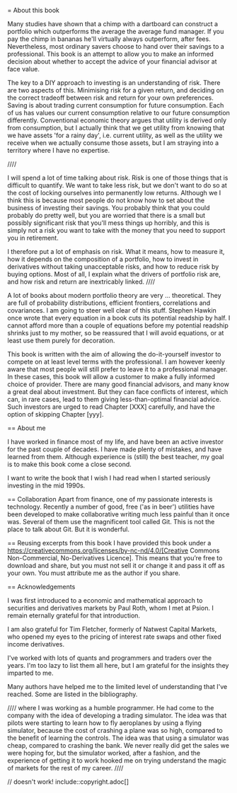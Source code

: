 = About this book

Many studies have shown that a chimp with a dartboard can construct a portfolio which outperforms the average  the average fund manager. If you pay the chimp in bananas he'll virtually always outperform, after fees.
Nevertheless, most ordinary savers choose to hand over their savings to a professional.
This book is an attempt to allow you to make an informed decision about whether to accept the advice of your financial advisor at face value.

The key to a DIY approach to investing is an understanding of risk. There are two aspects of this. Minimising risk for a given return, and deciding on the correct tradeoff between risk and return for your own preferences. Saving is about trading current consumption for future consumption. Each of us has values our current consumption relative to our future consumption differently. Conventional economic theory argues that utility is derived only from consumption, but I actually think that we get utility from knowing that we have assets 'for a rainy day', i.e. current utility, as well as the utility we receive when we actually consume those assets, but I am straying into a territory where I have no expertise.

////

I will spend a lot of time talking about risk. Risk is one of those things that is difficult to quantify. We want to take less risk, but we don't want to do so at the cost of locking ourselves into permanently low returns. Although we 
I think this is because most people do not know how to set about the business of 
investing their savings. 
You probably think that you could probably do pretty well, but you are worried that there
is a small but possibly significant risk that you'll mess things up horribly,
and this is simply not a risk you want to take with the money that you need to support you 
in retirement.

I therefore put a lot of emphasis on risk. What it means, how to measure it, 
how it depends on the composition of a portfolio, how to invest in derivatives
without taking unacceptable risks, and how to reduce risk 
by buying options. Most of all, I explain what the drivers of portfolio risk are, and
how risk and return are inextricably  linked.
////

A lot of books about modern portfolio theory are very ... theoretical. They are full of probability distributions, efficient frontiers, correlations and covariances. I am going to steer well clear of this stuff. Stephen Hawkin once wrote that every equation in a book cuts its potential readship by half. I cannot afford more than a couple of equations before my potential readship shrinks just to my mother, so be reassured that I will avoid equations, or at least use them purely for decoration.


This book is written with the aim of allowing the do-it-yourself investor to compete on at least level terms with the professional. I am however  keenly aware that most people will still prefer to leave it to a professional manager. In these cases, this book will allow a customer to make a fully informed choice of provider. There are many good financial advisors, and many know a great deal about investment. But they can face conflicts of interest, which can, in rare cases, lead to them giving less-than-optimal financial advice. Such investors are urged to read Chapter [XXX] carefully, and have the option of skipping Chapter [yyy].


== About me

I have worked in finance most of my life, and have been an active investor for the past couple of decades. 
I have made plenty of mistakes, and have learned from them. 
Although experience is (still) the best teacher, my goal is to make this book come a close second.

I want to write the book that I wish I had read when I started seriously investing in the mid 1990s.

== Collaboration
Apart from finance, one of my passionate interests is technology. 
Recently a number of good, free ('as in beer') utilities have been developed to make collaborative writing much less painful than it once was. Several of them use the magnificent tool called Git. This is not the place to talk about Git. But it is wonderful. 




== Reusing excerpts from this book
I have provided this book under a 
https://creativecommons.org/licenses/by-nc-nd/4.0/[Creative Commons
Non-Commercial, No-Derivatives Licence]. This means that you’re free to
download and share, but you must not sell it or change it and pass it
off as your own. You must attribute me as the author if you share.

== Acknowledgements

I was first introduced to a economic and mathematical approach to securities and derivatives markets by Paul Roth, whom I met at Psion. I remain eternally grateful for that introduction.

I am also grateful for Tim Fletcher, formerly of Natwest Capital Markets, who opened my eyes to the pricing of interest rate swaps and other fixed income derivatives.

I've worked with lots of quants and programmers and traders over the years. I'm too lazy to list them all here, but I am grateful for the insights they imparted to me.

Many authors have helped me to the limited level of understanding that I've reached. Some are listed in the bibliography. 

////
where I was working as a humble programmer. He had come to the company with the idea of developing a trading simulator. The idea was that pilots were starting to learn how to fly aeroplanes by using a flying simulator, 
because the cost of crashing a plane was so high, compared to the benefit of learning the controls.
The idea was that using a simulator was cheap, compared to crashing the bank. 
We never really did get the sales we were hoping for, but the simulator worked, after a fashion, and the experience of getting it to work hooked me on trying understand the magic of markets for the rest of my career.
////


// doesn't work! include::copyright.adoc[]
